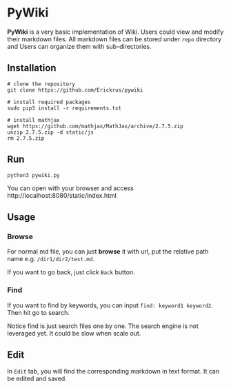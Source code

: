 # PyWiki

**PyWiki** is a very basic implementation of Wiki. Users could view and modify their markdown files. All markdown files can be stored under `repo` directory  and Users can organize them with sub-directories.

## Installation

```shell
# clone the repository
git clone https://github.com/Erickrus/pywiki

# install required packages
sudo pip3 install -r requirements.txt

# install mathjax
wget https://github.com/mathjax/MathJax/archive/2.7.5.zip
unzip 2.7.5.zip -d static/js
rm 2.7.5.zip

```

## Run
```shell
python3 pywiki.py
```

You can open with your browser and access http://localhost:8080/static/index.html

## Usage
### Browse
For normal md file, you can just **browse** it with url, put the relative path name e.g. `/dir1/dir2/test.md`. 

If you want to go back, just click `Back` button.

### Find
If you want to find by keywords, you can input `find: keyword1 keyword2`. Then hit go to search. 

Notice find is just search files one by one. The search engine is not leveraged yet. It could be slow when scale out.

## Edit
In `Edit` tab, you will find the corresponding markdown in text format. It can be edited and saved.

